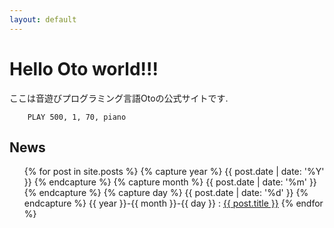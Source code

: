 ```yaml
---
layout: default
---
```


<link rel="stylesheet" href="{{ '/assets/css/home.css' | relative_url }}">

<h1 class="home-helloworld">Hello Oto world!!!</h1>

<div class="home-text">
    ここは音遊びプログラミング言語Otoの公式サイトです.  
</div>

```basic
    PLAY 500, 1, 70, piano
```

<!-- <div class="home-index">
    <ul>
        <li>
            <a href="tutorial.html">チュートリアル</a>
            <br>
        </li>  
        <li>
            <a href="document.html">ドキュメント</a>
            <br>
        </li>  
        <li>
            <a href="sample.html">サンプル</a>
            <br>
        </li>
    </ul>
</div> -->

<div class="home-news">
    <h2>News</h2>
    <ul>
        {% for post in site.posts %}
            {% capture year %}  {{ post.date | date: '%Y' }} {% endcapture %}
            {% capture month %} {{ post.date | date: '%m' }} {% endcapture %}
            {% capture day %}   {{ post.date | date: '%d' }} {% endcapture %}
            <oi>
                {{ year }}-{{ month }}-{{ day }} : 
                <a href="/Oto{{ post.url }}">{{ post.title }}</a>
            </oi>
        {% endfor %}
    </ul>
</div>